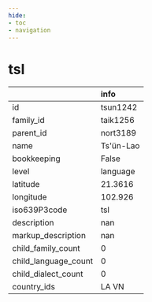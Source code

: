 ```yaml
---
hide:
- toc
- navigation
---
```

# tsl
|                      | info      |
|:---------------------|:----------|
| id                   | tsun1242  |
| family_id            | taik1256  |
| parent_id            | nort3189  |
| name                 | Ts'ün-Lao |
| bookkeeping          | False     |
| level                | language  |
| latitude             | 21.3616   |
| longitude            | 102.926   |
| iso639P3code         | tsl       |
| description          | nan       |
| markup_description   | nan       |
| child_family_count   | 0         |
| child_language_count | 0         |
| child_dialect_count  | 0         |
| country_ids          | LA VN     |